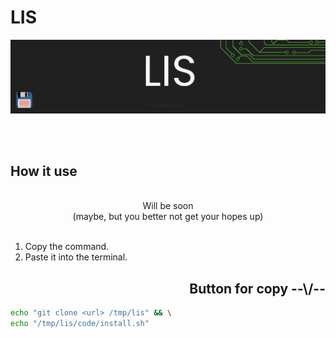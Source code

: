 # **LIS**

![header][Header]

<br>
<br>

## **How it use**

<br>

<div align="center"> Will be soon </div>
<div align="center">(maybe, but you better not get your hopes up)</div>

<br>

1. Copy the command.  
2. Paste it into the terminal.

<h2 align="right">Button for copy --\/--</h2>

``` bash
echo "git clone <url> /tmp/lis" && \
echo "/tmp/lis/code/install.sh"
```

[Header]: ~for_readme/header.png
